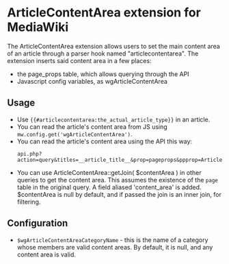ArticleContentArea extension for MediaWiki
=============================================

The ArticleContentArea extension allows users to set the main content area of an article through
a parser hook named "articlecontentarea". The extension inserts said content area in a few places:

- the page_props table, which allows querying through the API
- Javascript config variables, as wgArticleContentArea

## Usage
- Use `{{#articlecontentarea:the_actual_article_type}}` in an article.
- You can read the article's content area from JS using `mw.config.get('wgArticleContentArea')`.
- You can read the article's content area using the API this way:
  ```
  api.php?action=query&titles=__article_title__&prop=pageprops&ppprop=ArticleContentArea
  ```
- You can use ArticleContentArea::getJoin( $contentArea ) in other queries to get the content area.
  This assumes the existence of the `page` table in the original query. A field aliased 'content_area'
  is added.
  $contentArea is null by default, and if passed the join is an inner join, for filtering.

## Configuration
- `$wgArticleContentAreaCategoryName` - this is the name of a category whose members are valid content
  areas. By default, it is null, and any content area is valid.
